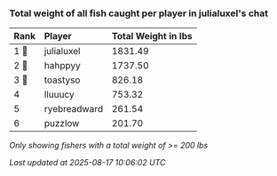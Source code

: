 ### Total weight of all fish caught per player in julialuxel's chat

| Rank  | Player       | Total Weight in lbs |
|:------|:-------------|:--------------------|
| 1 🥇  | julialuxel   | 1831.49             |
| 2 🥈  | hahppyy      | 1737.50             |
| 3 🥉  | toastyso     | 826.18              |
| 4     | lluuucy      | 753.32              |
| 5     | ryebreadward | 261.54              |
| 6     | puzzlow      | 201.70              |

_Only showing fishers with a total weight of >= 200 lbs_

_Last updated at 2025-08-17 10:06:02 UTC_